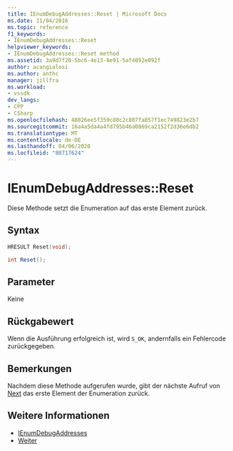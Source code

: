 ```yaml
---
title: IEnumDebugAddresses::Reset | Microsoft Docs
ms.date: 11/04/2016
ms.topic: reference
f1_keywords:
- IEnumDebugAddresses::Reset
helpviewer_keywords:
- IEnumDebugAddresses::Reset method
ms.assetid: 3a9d7f20-5bc6-4e13-8e91-5af4092e092f
author: acangialosi
ms.author: anthc
manager: jillfra
ms.workload:
- vssdk
dev_langs:
- CPP
- CSharp
ms.openlocfilehash: 48026ee5f359c80c2c807fa857f1ec749823e2b7
ms.sourcegitcommit: 16a4a5da4a4fd795b46a0869ca2152f2d36e6db2
ms.translationtype: MT
ms.contentlocale: de-DE
ms.lasthandoff: 04/06/2020
ms.locfileid: "80717624"
---
```

# <a name="ienumdebugaddressesreset"></a>IEnumDebugAddresses::Reset
Diese Methode setzt die Enumeration auf das erste Element zurück.

## <a name="syntax"></a>Syntax

```cpp
HRESULT Reset(void);
```

```csharp
int Reset();
```

## <a name="parameters"></a>Parameter
 Keine

## <a name="return-value"></a>Rückgabewert
 Wenn die Ausführung erfolgreich ist, wird `S_OK`, andernfalls ein Fehlercode zurückgegeben.

## <a name="remarks"></a>Bemerkungen
 Nachdem diese Methode aufgerufen wurde, gibt der nächste Aufruf von [Next](../../../extensibility/debugger/reference/ienumdebugaddresses-next.md) das erste Element der Enumeration zurück.

## <a name="see-also"></a>Weitere Informationen
- [IEnumDebugAddresses](../../../extensibility/debugger/reference/ienumdebugaddresses.md)
- [Weiter](../../../extensibility/debugger/reference/ienumdebugaddresses-next.md)
